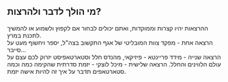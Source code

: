 מי הולך לדבר ולהרצות?
---------------------
   
  
   
  
ההרצאות יהיו קצרות וממוקדות, ואתם יכולים לבחור אם לקפוץ ולשמוע או להמשיך לתכנת במרץ.  
הרצאה אחת - מפקד צוות המובליטי של אגף התקשוב בצה"ל, יספר ויחשוף מעט על סייבר...  
הרצאה שנייה - מידד פריינטא - פיזיקאי, מהנדס חלל וסטארטאפיסט יזרוק לכם עצם על עולם הלווינים והחלל.
הרצאה שלישית - מיכל לוצקי - יזמת סדרתית שהקימה כמה וכמה סטארטאפים תדבר על איך זה להיות אישה יזמת.
